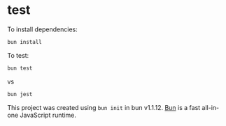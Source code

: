 # test

To install dependencies:

```bash
bun install
```

To test:

```bash
bun test
```

vs

```bash
bun jest
```

This project was created using `bun init` in bun v1.1.12. [Bun](https://bun.sh) is a fast all-in-one JavaScript runtime.
